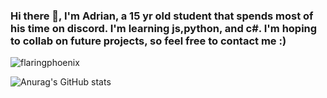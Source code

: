 ### Hi there 👋, I'm Adrian, a 15 yr old student that spends most of his time on discord.                                                                                     I'm learning js,python, and c#.                                                                                                                                                I'm hoping to collab on future projects, so feel free to contact me :)
 
 
 
<p align="top"> <img src="https://komarev.com/ghpvc/?username=xCancazedd&label=Profile%20views&color=0e75b6&style=flat" alt="flaringphoenix" /> </p>
  
 
  
![Anurag's GitHub stats](https://github-readme-stats.vercel.app/api?username=xCancazedd&show_icons=true&theme=midnight-purple)
